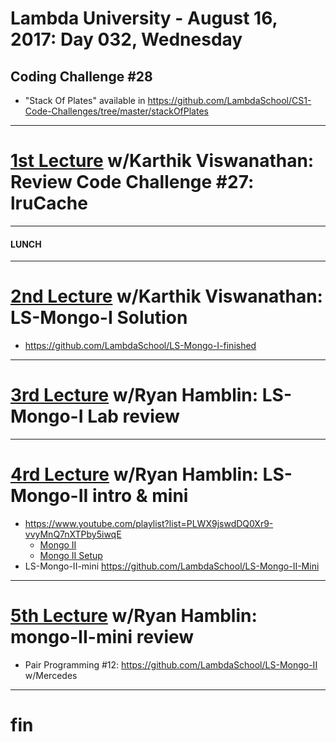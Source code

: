 # Lambda University - August 16, 2017: Day 032, Wednesday
## Coding Challenge #28
- "Stack Of Plates" available in https://github.com/LambdaSchool/CS1-Code-Challenges/tree/master/stackOfPlates
***
# [1st Lecture](https://youtu.be/Y9vyiZ9qnlw) w/Karthik Viswanathan: Review Code Challenge #27: lruCache
***
#### LUNCH
***
# [2nd Lecture](https://youtu.be/cSNmaz_Hi8w) w/Karthik Viswanathan: LS-Mongo-I Solution
- https://github.com/LambdaSchool/LS-Mongo-I-finished

***
# [3rd Lecture](NO_VIDEO_RECORDED) w/Ryan Hamblin: LS-Mongo-I Lab review
***
# [4rd Lecture](https://www.youtube.com/playlist?list=PLWX9jswdDQ0Xr9-vvyMnQ7nXTPby5iwqE) w/Ryan Hamblin: LS-Mongo-II intro & mini
- https://www.youtube.com/playlist?list=PLWX9jswdDQ0Xr9-vvyMnQ7nXTPby5iwqE
  - [Mongo II](https://youtu.be/dXqBgRHw_y4)
  - [Mongo II Setup](https://youtu.be/JSzuL44eakA)
- LS-Mongo-II-mini https://github.com/LambdaSchool/LS-Mongo-II-Mini

***
# [5th Lecture](https://youtu.be/QJOwc7-rk9A) w/Ryan Hamblin: mongo-II-mini review
- Pair Programming #12: https://github.com/LambdaSchool/LS-Mongo-II w/Mercedes

***
# fin
